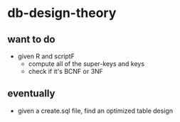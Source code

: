 # db-design-theory

## want to do
- given R and scriptF
    - compute all of the super-keys and keys
    - check if it's BCNF or 3NF

## eventually
- given a create.sql file, find an optimized table design